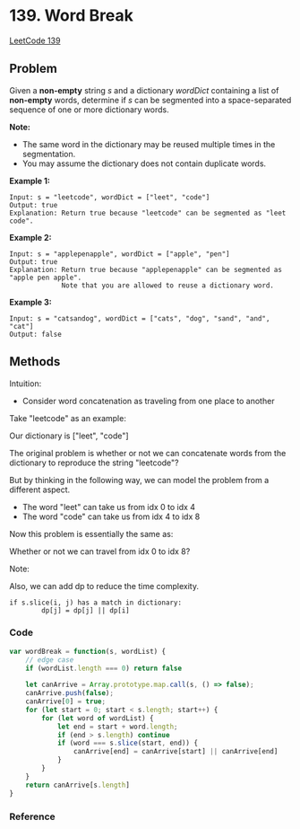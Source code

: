 # 139. Word Break

[LeetCode 139](https://leetcode.com/problems/word-break/)

## Problem

Given a **non-empty** string *s* and a dictionary *wordDict* containing a list of **non-empty** words, determine if *s* can be segmented into a space-separated sequence of one or more dictionary words.

**Note:**

- The same word in the dictionary may be reused multiple times in the segmentation.
- You may assume the dictionary does not contain duplicate words.

**Example 1:**

```
Input: s = "leetcode", wordDict = ["leet", "code"]
Output: true
Explanation: Return true because "leetcode" can be segmented as "leet code".
```

**Example 2:**

```
Input: s = "applepenapple", wordDict = ["apple", "pen"]
Output: true
Explanation: Return true because "applepenapple" can be segmented as "apple pen apple".
             Note that you are allowed to reuse a dictionary word.
```

**Example 3:**

```
Input: s = "catsandog", wordDict = ["cats", "dog", "sand", "and", "cat"]
Output: false
```

## Methods
Intuition: 

* Consider word concatenation as traveling from one place to another

Take "leetcode" as an example:

Our dictionary is ["leet", "code"]

The original problem is whether or not we can concatenate words from the dictionary to reproduce the string "leetcode"?

But by thinking in the following way, we can model the problem from a different aspect.

* The word "leet" can take us from idx 0 to idx 4
* The word "code" can take us from idx 4 to idx 8

Now this problem is essentially the same as:

Whether or not we can travel from idx 0 to idx 8?

Note: 

Also, we can add dp to reduce the time complexity.

```
if s.slice(i, j) has a match in dictionary:
		dp[j] = dp[j] || dp[i]
```


### Code
```JavaScript
var wordBreak = function(s, wordList) {
    // edge case 
    if (wordList.length === 0) return false
  	
    let canArrive = Array.prototype.map.call(s, () => false);
    canArrive.push(false);
    canArrive[0] = true;
    for (let start = 0; start < s.length; start++) {
        for (let word of wordList) {
            let end = start + word.length;
            if (end > s.length) continue
            if (word === s.slice(start, end)) {
                canArrive[end] = canArrive[start] || canArrive[end]
            }
        }   
    }
    return canArrive[s.length]
}
```

### Reference

